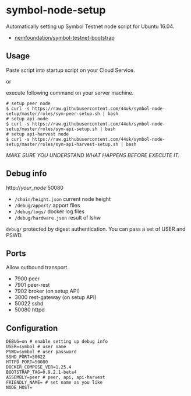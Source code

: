 # symbol-node-setup

Automatically setting up Symbol Testnet node script for Ubuntu 16.04.

- [nemfoundation/symbol\-testnet\-bootstrap](https://github.com/nemfoundation/symbol-testnet-bootstrap)


## Usage

Paste script into startup script on your Cloud Service.

or

execute following command on your server machine.

```shell
# setup peer node
$ curl -s https://raw.githubusercontent.com/44uk/symbol-node-setup/master/roles/sym-peer-setup.sh | bash
# setup api node
$ curl -s https://raw.githubusercontent.com/44uk/symbol-node-setup/master/roles/sym-api-setup.sh | bash
# setup api-harvest node
$ curl -s https://raw.githubusercontent.com/44uk/symbol-node-setup/master/roles/sym-api-harvest-setup.sh | bash
```

*MAKE SURE YOU UNDERSTAND WHAT HAPPENS BEFORE EXECUTE IT.*


## Debug info

http://_your_node_:50080

- `/chain/height.json` current node height
- `/debug/apport/` apport files
- `/debug/logs/` docker log files
- `/debug/hardware.json` result of lshw

`debug/` protected by digest authentication.
You can pass a set of USER and PSWD.


## Ports

Allow outbound transport.

- 7900 peer
- 7901 peer-rest
- 7902 broker (on setup API)
- 3000 rest-gateway (on setup API)
- 50022 sshd
- 50080 httpd


## Configuration

```shell
DEBUG=on # enable setting up debug info
USER=symbol # user name
PSWD=symbol # user password
SSHD_PORT=50022
HTTPD_PORT=50080
DOCKER_COMPOSE_VER=1.25.4
BOOTSTRAP_TAG=0.9.2.1-beta4
ASSEMBLY=peer # peer, api, api-harvest
FRIENDLY_NAME= # set name as you like
NODE_HOST=
```
